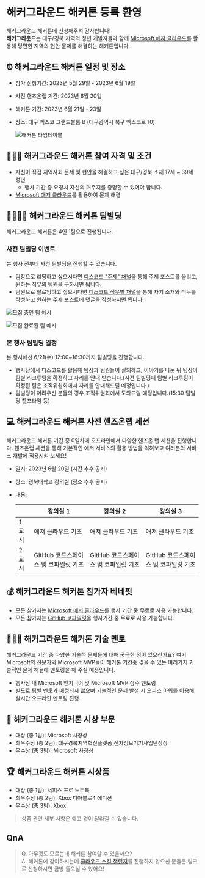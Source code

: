 # 해커그라운드 해커톤 등록 환영

해커그라운드 해커톤에 신청해주셔 감사합니다!  
**해커그라운드**는 대구/경북 지역의 청년 개발자들과 함께 [Microsoft 애저 클라우드](https://azure.microsoft.com/ko-kr?WT.mc_id=dotnet-91712-juyoo)를 활용해 당면한 지역의 현안 문제를 해결하는 해커톤입니다.

## ⏰ 해커그라운드 해커톤 일정 및 장소

- 참가 신청기간: 2023년 5월 29일 - 2023년 6월 19일
- 사전 핸즈온랩 기간: 2023년 6월 20일
- 해커톤 기간: 2023년 6월 21일 - 23일
- 장소: 대구 엑스코 그랜드볼룸 B (대구광역시 북구 엑스코로 10)

  ![해커톤 타임테이블](https://github.com/microsoft/hackers-ground/blob/main/assets/hackathon_time_table.jpg?raw=true)

## 🙆🏻‍♀️ 해커그라운드 해커톤 참여 자격 및 조건

- 자신이 직접 지역사회 문제 및 현안을 해결하고 싶은 대구/경북 소재 17세 ~ 39세 청년
  - 행사 기간 중 요청시 자신의 거주지를 증명할 수 있어야 합니다.
- [Microsoft 애저 클라우드](https://azure.microsoft.com/ko-kr?WT.mc_id=dotnet-91712-juyoo)를 활용하여 문제 해결

## 👨‍👩‍👧‍👦 해커그라운드 해커톤 팀빌딩

해커그라운드 해커톤은 4인 1팀으로 진행됩니다. 

### 사전 팀빌딩 이벤트

본 행사 전부터 사전 팀빌딩을 진행할 수 있습니다.
* 팀장으로 리딩하고 싶으시다면 [디스코드 "주제" 채널](https://aka.ms/hg/discord)을 통해 주제 포스트를 올리고, 원하는 직무의 팀원을 구하시면 됩니다.
* 팀원으로 팔로잉하고 싶으시다면 [디스코드 직무별 채널](https://aka.ms/hg/discord)을 통해 자기 소개와 직무를 작성하고 원하는 주제 포스트에 댓글을 작성하시면 됩니다.

![모집 중인 팀 예시](https://github.com/microsoft/hackers-ground/blob/main/assets/discord_team_recruiting_end.jpg?raw=true)

![모집 완료된 팀 예시](https://github.com/microsoft/hackers-ground/blob/main/assets/discord_team_recruiting_end.jpg?raw=true)

### 본 행사 팀빌딩 일정

본 행사에선 6/21(수) 12:00~16:30까지 팀빌딩을 진행합니다.
* 행사장에서 디스코드를 활용해 팀장과 팀원들이 질의하고, 이야기를 나눈 뒤 팀장이 팀별 리크루팅을 확정하고 자리를 안내 받습니다.(사전 팀빌딩때 팀별 리크루팅이 확정된 팀은 조직위원회에서 자리를 안내해드릴 예정입니다.)
* 팀빌딩이 어려우신 분들의 경우 조직위원회에서 도와드릴 예정입니다.(15:30 팀빌딩 헬프타임 등)

## 💻 해커그라운드 해커톤 사전 핸즈온랩 세션

해커그라운드 해커톤 기간 중 0일차에 오프라인에서 다양한 핸즈온 랩 세션을 진행합니다. 핸즈온랩 세션을 통해 기본적인 애저 서비스의 활용 방법을 익혀보고 여러분의 서비스 개발에 적용시켜 보세요!

- 일시: 2023년 6월 20일 (시간 추후 공지)
- 장소: 경북대학교 강의실 (장소 추후 공지)
- 내용:

  | &nbsp; | 강의실 1 | 강의실 2 | 강의실 3 |
  |----------|----------|----------|----------|
  | 1교시 | 애저 클라우드 기초 | 애저 클라우드 기초 | 애저 클라우드 기초 |
  | 2교시 | GitHub 코드스페이스 및 코파일럿 기초 | GitHub 코드스페이스 및 코파일럿 기초 | GitHub 코드스페이스 및 코파일럿 기초 |

## 💰 해커그라운드 해커톤 참가자 베네핏

- 모든 참가자는 [Microsoft 애저 클라우드](https://azure.microsoft.com/ko-kr?WT.mc_id=dotnet-91712-juyoo)를 행사 기간 중 무료로 사용 가능합니다.
- 모든 참가자는 [GitHub 코파일럿](https://github.com/features/copilot)을 행사기간 중 무료로 사용 가능합니다.

## 🧑🏻‍🏫 해커그라운드 해커톤 기술 멘토

해커그라운드 기간 중 다양한 기술적 문제들에 대해 궁금한 점이 있으신가요? 여기 Microsoft의 전문가와 Microsoft MVP들이 해커톤 기간중 겪을 수 있는 여러가지 기술적인 문제 해결에 멘토링을 해 주실 예정입니다.

- 행사장 내 Microsoft 엔지니어 및 Microsoft MVP 상주 멘토링
- 별도로 팀별 멘토가 배정되지 않으며 기술적인 문제 발생 시 오피스 아워를 이용해 실시간 오프라인 멘토링 진행

## 🏅 해커그라운드 해커톤 시상 부문

- 대상 (총 1팀): Microsoft 사장상
- 최우수상 (총 2팀): 대구경북지역혁신플랫폼 전자정보기기사업단장상
- 우수상 (총 3팀): Microsoft 사장상

## 🏆 해커그라운드 해커톤 시상품

- 대상 (총 1팀):  서피스 프로 노트북
- 최우수상 (총 2팀): Xbox 디아블로4 에디션
- 우수상 (총 3팀): Xbox


> 상품 관련 세부 사항은 예고 없이 달라질 수 있습니다.


## QnA

> Q. 아무것도 모르는데 해커톤 참여할 수 있을까요?  
> A. 해커톤에 참여하시는데 [클라우드 스킬 챌린지](https://aka.ms/hackers-ground/register/csc)를 진행하지 않으신 분들은 링크로 신청하시면 금방 들으실 수 있어요!